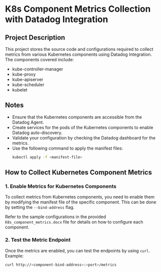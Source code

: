 # K8s Component Metrics Collection with Datadog Integration

## Project Description
This project stores the source code and configurations required to collect metrics from various Kubernetes components using Datadog Integration. The components covered include:

- kube-controller-manager
- kube-proxy
- kube-apiserver
- kube-scheduler
- kubelet

## Notes
- Ensure that the Kubernetes components are accessible from the Datadog Agent.
- Create services for the pods of the Kubernetes components to enable Datadog auto-discovery.
- Validate your configuration by checking the Datadog dashboard for the metrics.
- Use the following command to apply the manifest files:
  ```bash
  kubectl apply -f <manifest-file>

## How to Collect Kubernetes Component Metrics

### 1. Enable Metrics for Kubernetes Components
To collect metrics from Kubernetes components, you need to enable them by modifying the manifest file of the specific component. This can be done by setting the `--bind-address` flag.

Refer to the sample configurations in the provided `K8s_component_metrics.docx` file for details on how to configure each component.

### 2. Test the Metric Endpoint
Once the metrics are enabled, you can test the endpoints by using `curl`. Example:

```bash
curl http://<component-bind-address>:<port>/metrics  
